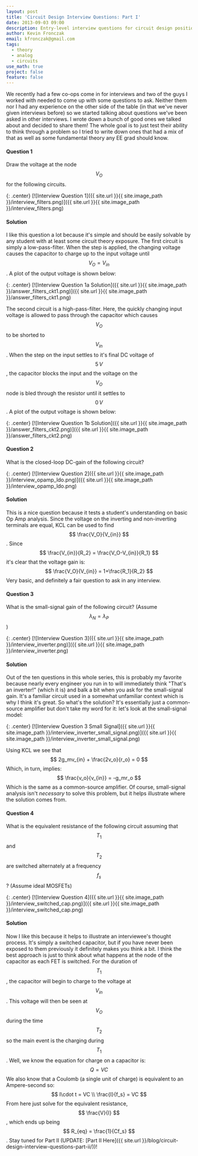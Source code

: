 ```yaml
---
layout: post
title: 'Circuit Design Interview Questions: Part I'
date: 2013-09-03 09:00
description: Entry-level interview questions for circuit design positions
author: Kevin Fronczak
email: kfronczak@gmail.com
tags:
  - theory
  - analog
  - circuits
use_math: true
project: false
feature: false
---
```

We recently had a few co-ops come in for interviews and two of the guys I worked with needed to come up with some questions to ask. Neither them nor I had any experience on the other side of the table (in that we've never given interviews before) so we started talking about questions we've been asked in other interviews. I wrote down a bunch of good ones we talked about and decided to share them! The whole goal is to just test their ability to think through a problem so I tried to write down ones that had a mix of that as well as some fundamental theory any EE grad should know.

#### **Question 1**

Draw the voltage at the node $$ V_O $$ for the following circuits. 

{: .center}
[![Interview Question 1]({{ site.url }}{{ site.image_path }}/interview_filters.png)]({{ site.url }}{{ site.image_path }}/interview_filters.png)

#### **Solution**

I like this question a lot because it's simple and should be easily solvable by any student with at least some circuit theory exposure. The first circuit is simply a low-pass-filter. When the step is applied, the changing voltage causes the capacitor to charge up to the input voltage until $$ V_O = V_{in} $$. A plot of the output voltage is shown below: 

{: .center}
[![Interview Question 1a Solution]({{ site.url }}{{ site.image_path }}/answer_filters_ckt1.png)]({{ site.url }}{{ site.image_path }}/answer_filters_ckt1.png)

The second circuit is a high-pass-filter. Here, the quickly changing input voltage is allowed to pass through the capacitor which causes $$ V_O $$ to be shorted to $$ V_{in} $$. When the step on the input settles to it's final DC voltage of $$ 5\,V $$, the capacitor blocks the input and the voltage on the $$ V_O $$ node is bled through the resistor until it settles to $$ 0\,V$$. A plot of the output voltage is shown below: 

{: .center}
[![Interview Question 1b Solution]({{ site.url }}{{ site.image_path }}/answer_filters_ckt2.png)]({{ site.url }}{{ site.image_path }}/answer_filters_ckt2.png)

#### **Question 2**

What is the closed-loop DC-gain of the following circuit? 

{: .center}
[![Interview Question 2]({{ site.url }}{{ site.image_path }}/interview_opamp_ldo.png)]({{ site.url }}{{ site.image_path }}/interview_opamp_ldo.png)

#### **Solution**

This is a nice question because it tests a student's understanding on basic Op Amp analysis. Since the voltage on the inverting and non-inverting terminals are equal, KCL can be used to find $$ \frac{V_O}{V_{in}} $$. Since $$ \frac{V_{in}}{R_2} = \frac{V_O-V_{in}}{R_1} $$ it's clear that the voltage gain is: $$ \frac{V_O}{V_{in}} = 1+\frac{R_1}{R_2} $$ Very basic, and definitely a fair question to ask in any interview.

#### **Question 3**

What is the small-signal gain of the following circuit? (Assume $$ \lambda_N = \lambda_P $$) 

{: .center}
[![Interview Question 3]({{ site.url }}{{ site.image_path }}/interview_inverter.png)]({{ site.url }}{{ site.image_path }}/interview_inverter.png)

#### **Solution**

Out of the ten questions in this whole series, this is probably my favorite because nearly every engineer you run in to will immediately think "That's an inverter!" (which it is) and balk a bit when you ask for the small-signal gain. It's a familiar circuit used in a somewhat unfamiliar context which is why I think it's great. So what's the solution? It's essentially just a common-source amplifier but don't take my word for it: let's look at the small-signal model: 

{: .center}
[![Interview Question 3 Small Signal]({{ site.url }}{{ site.image_path }}/interview_inverter_small_signal.png)]({{ site.url }}{{ site.image_path }}/interview_inverter_small_signal.png)

Using KCL we see that $$ 2g_mv_{in} + \frac{2v_o}{r_o} = 0 $$ Which, in turn, implies: $$ \frac{v_o}{v_{in}} = -g_mr_o $$ Which is the same as a common-source amplifier. Of course, small-signal analysis isn't _necessary_ to solve this problem, but it helps illustrate where the solution comes from.

#### **Question 4**

What is the equivalent resistance of the following circuit assuming that $$ T_1 $$ and $$ T_2 $$ are switched alternately at a frequency $$ f_s $$? (Assume ideal MOSFETs) 

{: .center}
[![Interview Question 4]({{ site.url }}{{ site.image_path }}/interview_switched_cap.png)]({{ site.url }}{{ site.image_path }}/interview_switched_cap.png)

#### **Solution**

Now I like this because it helps to illustrate an interviewee's thought process. It's simply a switched capacitor, but if you have never been exposed to them previously it definitely makes you think a bit. I think the best approach is just to think about what happens at the node of the capacitor as each FET is switched. For the duration of $$ T_1 $$, the capacitor will begin to charge to the voltage at $$ V_{in}$$. This voltage will then be seen at $$ V_O $$ during the time $$ T_2 $$ so the main event is the charging during $$ T_1$$. Well, we know the equation for charge on a capacitor is: $$ Q = VC $$ We also know that a Coulomb (a single unit of charge) is equivalent to an Ampere-second so: $$ I\cdot t = VC \\ \frac{I}{f_s} = VC $$ From here just solve for the equivalent resistance, $$ \frac{V}{I} $$, which ends up being $$ R_{eq} = \frac{1}{Cf_s} $$. Stay tuned for Part II (UPDATE: [Part II Here]({{ site.url }}/blog/circuit-design-interview-questions-part-ii/))!